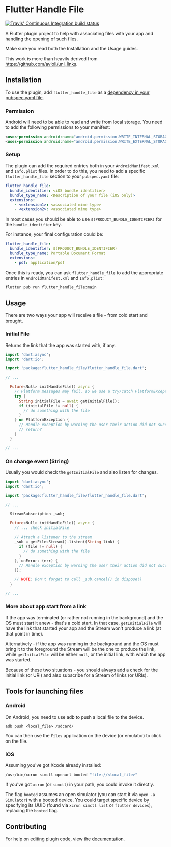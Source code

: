 # Flutter Handle File

[![Travis' Continuous Integration build status](https://api.travis-ci.org/nbonamy/flutter_handle_file.svg?branch=master)](https://travis-ci.org/nbonamy/flutter_handle_file)

A Flutter plugin project to help with associating files with your app and handling the opening of such files.

Make sure you read both the Installation and the Usage guides.

This work is more than heavily derived from https://github.com/avioli/uni_links.

## Installation

To use the plugin, add `flutter_handle_file` as a
[dependency in your pubspec.yaml file](https://flutter.io/platform-plugins/).


### Permission

Android will need to be able to read and write from local storage. You need to add the following permissions to your manifest:

```xml
<uses-permission android:name="android.permission.WRITE_INTERNAL_STORAGE" />
<uses-permission android:name="android.permission.WRITE_EXTERNAL_STORAGE" />
```

### Setup

The plugin can add the required entries both in your `AndroidManifest.xml` and `Info.plist` files. In order to do this, you need to add a specific `flutter_handle_file` section to your `pubspec.yaml` file:

```yml
flutter_handle_file:
  bundle_identifier: <iOS bundle identifier>
  bundle_type_name: <Description of your file (iOS only)>
  extensions:
    - <extension1>: <associated mime type>
    - <extension2>: <associated mime type>
```

In most cases you should be able to use `$(PRODUCT_BUNDLE_IDENTIFIER)` for the `bundle_identifier` key.

For instance, your final configuration could be:

```yml
flutter_handle_file:
  bundle_identifier: $(PRODUCT_BUNDLE_IDENTIFIER)
  bundle_type_name: Portable Document Format
  extensions:
    - pdf: application/pdf
```

Once this is ready, you can ask `flutter_handle_file` to add the appropriate entries in `AndroidManifest.xml` and `Info.plist`:

```sh
flutter pub run flutter_handle_file:main
```

## Usage

There are two ways your app will receive a file - from cold start and brought.

### Initial File

Returns the link that the app was started with, if any.

```dart
import 'dart:async';
import 'dart:io';

import 'package:flutter_handle_file/flutter_handle_file.dart';

// ...

  Future<Null> initHandleFile() async {
    // Platform messages may fail, so we use a try/catch PlatformException.
    try {
      String initialFile = await getInitialFile();
      if (initialFile != null) {
        // do something with the file
      }
    } on PlatformException {
      // Handle exception by warning the user their action did not succeed
      // return?
    }
  }

// ...
```

### On change event (String)

Usually you would check the `getInitialFile` and also listen for changes.

```dart
import 'dart:async';
import 'dart:io';

import 'package:flutter_handle_file/flutter_handle_file.dart';

// ...

  StreamSubscription _sub;

  Future<Null> initHandleFile() async {
    // ... check initialFile

    // Attach a listener to the stream
    _sub = getFilesStream().listen((String link) {
      if (file != null) {
        // do something with the file
      }
    }, onError: (err) {
      // Handle exception by warning the user their action did not succeed
    });

    // NOTE: Don't forget to call _sub.cancel() in dispose()
  }

// ...
```

### More about app start from a link

If the app was terminated (or rather not running in the background) and the OS
must start it anew - that's a cold start. In that case, `getInitialFile` will
have the link that started your app and the Stream won't produce a link (at
that point in time).

Alternatively - if the app was running in the background and the OS must bring
it to the foreground the Stream will be the one to produce the link, while
`getInitialFile` will be either `null`, or the initial link, with which the
app was started.

Because of these two situations - you should always add a check for the
initial link (or URI) and also subscribe for a Stream of links (or URIs).


## Tools for launching files

### Android

On Android, you need to use adb to push a local file to the device.

```
adb push <local_file> /sdcard/
```

You can then use the `Files` application on the device (or emulator) to click on the file.

### iOS

Assuming you've got Xcode already installed:

```sh
/usr/bin/xcrun simctl openurl booted "file://<local_file>"
```

If you've got `xcrun` (or `simctl`) in your path, you could invoke it directly.

The flag `booted` assumes an open simulator (you can start it via
`open -a Simulator`) with a booted device. You could target specific device by
specifying its UUID (found via `xcrun simctl list` or `flutter devices`),
replacing the `booted` flag.

## Contributing

For help on editing plugin code, view the
[documentation](https://flutter.io/platform-plugins/#edit-code).
